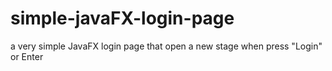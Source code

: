 # simple-javaFX-login-page
a very simple JavaFX login page that open a new stage when press "Login" or Enter
